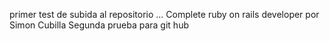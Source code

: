 primer test de subida al repositorio ... Complete ruby on rails developer por Simon Cubilla
Segunda prueba para git hub